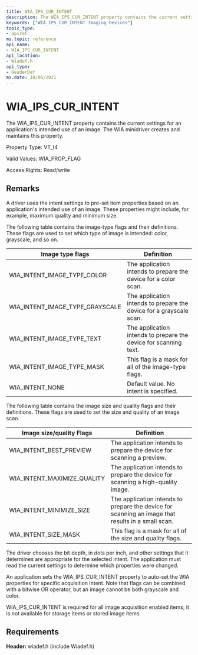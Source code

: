 ```yaml
---
title: WIA_IPS_CUR_INTENT
description: The WIA_IPS_CUR_INTENT property contains the current settings for an application's intended use of an image. The WIA minidriver creates and maintains this property.
keywords: ["WIA_IPS_CUR_INTENT Imaging Devices"]
topic_type:
- apiref
ms.topic: reference
api_name:
- WIA_IPS_CUR_INTENT
api_location:
- Wiadef.h
api_type:
- HeaderDef
ms.date: 10/05/2021
---
```


# WIA_IPS_CUR_INTENT

The WIA_IPS_CUR_INTENT property contains the current settings for an application's intended use of an image. The WIA minidriver creates and maintains this property.

Property Type: VT_I4

Valid Values: WIA_PROP_FLAG

Access Rights: Read/write

## Remarks

A driver uses the intent settings to pre-set item properties based on an application's intended use of an image. These properties might include, for example, maximum quality and minimum size.

The following table contains the image-type flags and their definitions. These flags are used to set which type of image is intended: color, grayscale, and so on.

| Image type flags | Definition |
|--|--|
| WIA_INTENT_IMAGE_TYPE_COLOR | The application intends to prepare the device for a color scan. |
| WIA_INTENT_IMAGE_TYPE_GRAYSCALE | The application intends to prepare the device for a grayscale scan. |
| WIA_INTENT_IMAGE_TYPE_TEXT | The application intends to prepare the device for scanning text. |
| WIA_INTENT_IMAGE_TYPE_MASK | This flag is a mask for all of the image-type flags. |
| WIA_INTENT_NONE | Default value. No intent is specified. |

The following table contains the image size and quality flags and their definitions. These flags are used to set the size and quality of an image scan.

| Image size/quality Flags | Definition |
|--|--|
| WIA_INTENT_BEST_PREVIEW | The application intends to prepare the device for scanning a preview. |
| WIA_INTENT_MAXIMIZE_QUALITY | The application intends to prepare the device for scanning a high-quality image. |
| WIA_INTENT_MINIMIZE_SIZE | The application intends to prepare the device for scanning an image that results in a small scan. |
| WIA_INTENT_SIZE_MASK | This flag is a mask for all of the size and quality flags. |

The driver chooses the bit depth, in dots per inch, and other settings that it determines are appropriate for the selected intent. The application must read the current settings to determine which properties were changed.

An application sets the WIA_IPS_CUR_INTENT property to auto-set the WIA properties for specific acquisition intent. Note that flags can be combined with a bitwise OR operator, but an image cannot be both grayscale and color.

WIA_IPS_CUR_INTENT is required for all image acquisition enabled items; it is not available for storage items or stored image items.

## Requirements

**Header:** wiadef.h (include Wiadef.h)
